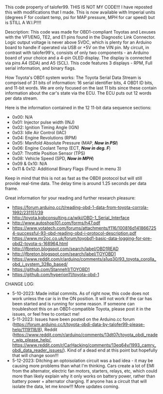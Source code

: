 This code property of talofer99. THIS IS NOT MY CODE!!! I have reposted this with modifications that I made. This is now available with Imperial units (degrees F for coolant temp, psi for MAP pressure, MPH for car speed) but is STILL A W.I.P!!!!

Description:
This code was made for OBD1-compliant Toyotas and Lexuses with the VF1/ENG, TE2, and E1 pins found in the Diagnostic Link Connector. Logic output voltage is never above 5VDC, which is plenty for an Arduino board to handle if operated via USB or +5V on the VIN pin. My circuit, in contrast with talofer99's, consists of only two components - an Arduino board of your choice and a 4-pin OLED display. The display is connected via pins A4 (SDA) and A5 (SCL). This code features 3 displays - RPM, Full serial information, and binary flags. 

How Toyota's OBD1 system works:
The Toyota Serial Data Stream is comprised of 31 bits of information: 16 serial identifier bits, 4 OBD1 ID bits, and 11-bit words. We are only focused on the last 11 bits since these contain information about the car's state via the ECU. The ECU puts out 12 words per data stream.

Here is the information contained in the 12 11-bit data sequence sections:
* 0x00: N/A
* 0x01: Injector pulse width (INJ)
* 0x02: Ignition Timing Angle (IGN)
* 0x03: Idle Air Control (IAC)
* 0x04: Engine Revolutions (RPM)
* 0x05: Manifold Absolute Pressure (MAP, ***Now in PSI***)
* 0x06: Engine Coolant Temp (ECT, ***Now in deg. F***)
* 0x07: Throttle Position Sensor (TPS)
* 0x08: Vehicle Speed (SPD, ***Now in MPH***)
* 0x09 & 0x10: N/A
* 0x11 & 0x12: Additional Binary Flags (Found in menu 3)

Keep in mind that this is not as fast as the OBDII protocol but will still provide real-time data. The delay time is around 1.25 seconds per data frame.

Great information for your reading and further research pleasure:
* https://forum.arduino.cc/t/reading-obd-1-data-from-toyota-corrola-1992/231151/39
* http://toyota.kgbconsulting.ca/wiki/OBD-1_Serial_Interface
* http://www.autoshop101.com/forms/h47.pdf
* https://www.yotatech.com/forums/attachments/f116/100816d1418667254-successful-93-obd-reading-obd-i-protocol-description.pdf
* https://www.mr2oc.co.uk/forum/toyobd1-basic-data-logging-for-pre-obd2-toyota-s-168964.html
* http://jfbreton.blogspot.com/search/label/OBD1READ
* http://jfbreton.blogspot.com/search/label/TOYOBD1
* https://www.reddit.com/r/arduino/comments/a1uq30/93_toyota_corolla_obd_i_system_328p_based/
* https://github.com/Stanneh1/TOYOBD1
* https://github.com/hyperion11/toyota-obd-1

CHANGE LOG:
* 5-10-2023: Made initial commits. As of right now, this code does not work unless the car is in the ON position. It will not work if the car has been started and is running for some reason. If someone can troubleshoot this on an OBD1-compatible Toyota, please post it in the issues, or feel free to contact me!
* 5-11-2023: Issues have been posted on the Arduino.cc forum (https://forum.arduino.cc/t/toyota-obdi-data-by-talofer99-please-help/1119118/8), Reddit (https://www.reddit.com/r/arduino/comments/13dt07r/toyota_obdi_reader_wip_please_help/, https://www.reddit.com/r/CarHacking/comments/13eq64v/1993_camry_obdi_data_reader_issues/). Kind of a dead end at this point but hopefully that will change soon!!!
* 5-12-2023: Ditching an optoisolation circuit was a bad idea - it may be causing more problems than what I'm thinking. Cars create a lot of EMI from the alternator, electric fan motors, starters, relays, etc, which could more than likely explain why it only works on battery power, rather than battery power + alternator charging. If anyone has a circuit that will isolate the data, let me know!!! More updates coming.
